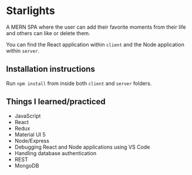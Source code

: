# Starlights

A MERN SPA where the user can add
their favorite moments from their life and others
can like or delete them.

You can find the React application within `client`
and the Node application within `server`.

## Installation instructions
Run `npm install` from inside both `client` and `server` folders.


## Things I learned/practiced
- JavaScript
- React
- Redux
- Material UI 5
- Node/Express
- Debugging React and Node applications using VS Code
- Handling database authentication
- REST
- MongoDB
